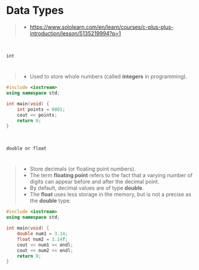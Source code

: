 # Data Types

> - https://www.sololearn.com/en/learn/courses/c-plus-plus-introduction/lesson/5135219994?p=1

<br />

`int`
#

> - Used to store whole numbers (called **integers** in programming).

```cpp
#include <iostream>
using namespace std;

int main(void) {
    int points = 0001;
    cout << points;
    return 0;
}
```

<br />

`double or float`
#

> - Store decimals (or floating point numbers).
> - The term **floating point** refers to the fact that a varying number of digits can appear before and after the decimal point.
> - By default, decimal values are of type **double**.
> - The **float** uses less storage in the memory, but is not a precise as the **double** type.

```cpp
#include <iostream>
using namespace std;

int main(void) {
    double num1 = 3.14;
    float num2 = 3.14f;
    cout << num1 << endl;
    cout << num2 << endl;
    return 0;
}
```

<br />
